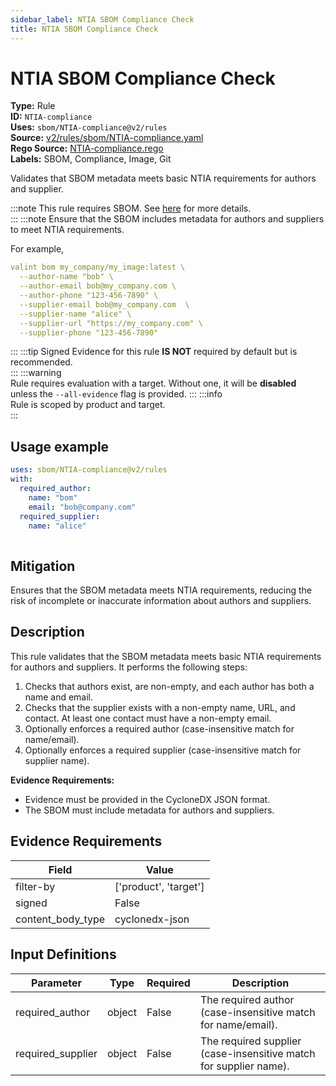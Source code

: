 ```yaml
---
sidebar_label: NTIA SBOM Compliance Check
title: NTIA SBOM Compliance Check
---  
```

# NTIA SBOM Compliance Check  
**Type:** Rule  
**ID:** `NTIA-compliance`  
**Uses:** `sbom/NTIA-compliance@v2/rules`  
**Source:** [v2/rules/sbom/NTIA-compliance.yaml](https://github.com/scribe-public/sample-policies/blob/main/v2/rules/sbom/NTIA-compliance.yaml)  
**Rego Source:** [NTIA-compliance.rego](https://github.com/scribe-public/sample-policies/blob/main/v2/rules/sbom/NTIA-compliance.rego)  
**Labels:** SBOM, Compliance, Image, Git  

Validates that SBOM metadata meets basic NTIA requirements for authors and supplier.


:::note 
This rule requires SBOM. See [here](https://scribe-security.netlify.app/docs/valint/sbom) for more details.  
::: 
:::note 
Ensure that the SBOM includes metadata for authors and suppliers to meet NTIA requirements.

For example,  
```yaml
valint bom my_company/my_image:latest \
  --author-name "bob" \
  --author-email bob@my_company.com \
  --author-phone "123-456-7890" \
  --supplier-email bob@my_company.com  \
  --supplier-name "alice" \
  --supplier-url "https://my_company.com" \
  --supplier-phone "123-456-7890" 
```
  
::: 
:::tip 
Signed Evidence for this rule **IS NOT** required by default but is recommended.  
::: 
:::warning  
Rule requires evaluation with a target. Without one, it will be **disabled** unless the `--all-evidence` flag is provided.
::: 
:::info  
Rule is scoped by product and target.  
:::  

## Usage example

```yaml
uses: sbom/NTIA-compliance@v2/rules
with:
  required_author: 
    name: "bom"
    email: "bob@company.com"
  required_supplier: 
    name: "alice"
  
```

## Mitigation  
Ensures that the SBOM metadata meets NTIA requirements, reducing the risk of incomplete or inaccurate information about authors and suppliers.



## Description  
This rule validates that the SBOM metadata meets basic NTIA requirements for authors and suppliers.
It performs the following steps:

1. Checks that authors exist, are non-empty, and each author has both a name and email.
2. Checks that the supplier exists with a non-empty name, URL, and contact. At least one contact must have a non-empty email.
3. Optionally enforces a required author (case-insensitive match for name/email).
4. Optionally enforces a required supplier (case-insensitive match for supplier name).

**Evidence Requirements:**
- Evidence must be provided in the CycloneDX JSON format.
- The SBOM must include metadata for authors and suppliers.


## Evidence Requirements  
| Field | Value |
|-------|-------|
| filter-by | ['product', 'target'] |
| signed | False |
| content_body_type | cyclonedx-json |

## Input Definitions  
| Parameter | Type | Required | Description |
|-----------|------|----------|-------------|
| required_author | object | False | The required author (case-insensitive match for name/email). |
| required_supplier | object | False | The required supplier (case-insensitive match for supplier name). |

